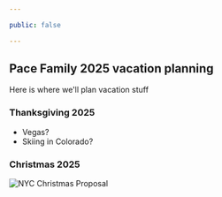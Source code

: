 ```yaml
---

public: false

---
```


## Pace Family 2025 vacation planning

Here is where we'll plan vacation stuff

### Thanksgiving 2025

- Vegas?
- Skiing in Colorado?

### Christmas 2025

![NYC Christmas Proposal](https://public.3.basecamp.com/p/MevtafkLuzywebWDW8t993qJ/upload/download/Screenshot%202025-08-20%20at%206.08.55%E2%80%AFPM.jpeg)


